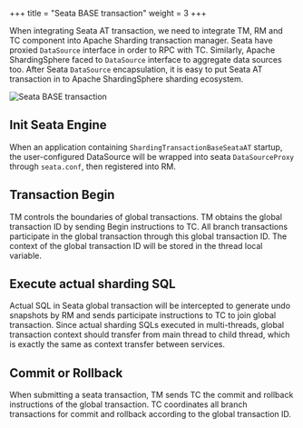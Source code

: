 +++
title = "Seata BASE transaction"
weight = 3
+++

When integrating Seata AT transaction, we need to integrate TM, RM and TC component into Apache Sharding transaction manager. 
Seata have proxied `DataSource` interface in order to RPC with TC. 
Similarly, Apache ShardingSphere faced to `DataSource` interface to aggregate data sources too. 
After Seata `DataSource` encapsulation, it is easy to put Seata AT transaction in to Apache ShardingSphere sharding ecosystem.


![Seata BASE transaction](https://shardingsphere.apache.org/document/current/img/transaction/sharding-transaciton-base-seata-at-design.png)

## Init Seata Engine

When an application containing `ShardingTransactionBaseSeataAT` startup, the user-configured DataSource will be wrapped into seata `DataSourceProxy` through `seata.conf`, then registered into RM.

## Transaction Begin

TM controls the boundaries of global transactions. TM obtains the global transaction ID by sending Begin instructions to TC. 
All branch transactions participate in the global transaction through this global transaction ID. 
The context of the global transaction ID will be stored in the thread local variable.

## Execute actual sharding SQL

Actual SQL in Seata global transaction will be intercepted to generate undo snapshots by RM and sends participate instructions to TC to join global transaction. 
Since actual sharding SQLs executed in multi-threads, global transaction context should transfer from main thread to child thread, which is exactly the same as context transfer between services.

## Commit or Rollback

When submitting a seata transaction, TM sends TC the commit and rollback instructions of the global transaction. TC coordinates all branch transactions for commit and rollback according to the global transaction ID.
